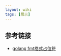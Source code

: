 ```yaml
---
layout: wiki
tags: [展示]
---
```


## 参考链接

* [golang fmt格式占位符](https://studygolang.com/articles/2644)